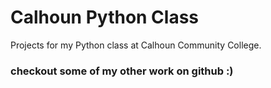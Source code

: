 # Calhoun Python Class
 Projects for my Python class at Calhoun Community College.

### checkout some of my other work on github :)
